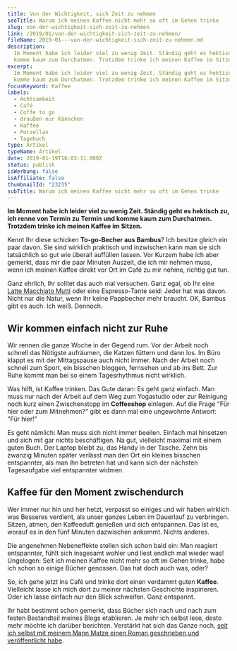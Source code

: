 ```yaml
---
title: Von der Wichtigkeit, sich Zeit zu nehmen
seoTitle: Warum ich meinen Kaffee nicht mehr so oft im Gehen trinke
slug: von-der-wichtigkeit-sich-zeit-zu-nehmen
link: /2019/01/von-der-wichtigkeit-sich-zeit-zu-nehmen/
fileName: 2019-01---von-der-wichtigkeit-sich-zeit-zu-nehmen.md
description:
  Im Moment habe ich leider viel zu wenig Zeit. Ständig geht es hektisch zu und
  komme kaum zum Durchatmen. Trotzdem trinke ich meinen Kaffee im Sitzen.
excerpt:
  Im Moment habe ich leider viel zu wenig Zeit. Ständig geht es hektisch zu und
  komme kaum zum Durchatmen. Trotzdem trinke ich meinen Kaffee im Sitzen.
focusKeyword: Kaffee
labels:
  - Achtsamkeit
  - Café
  - Coffe to go
  - draußen nur Kännchen
  - Kaffee
  - Porzellan
  - Tagebuch
type: Artikel
typeName: Artikel
date: 2019-01-19T16:03:11.000Z
status: publish
isWerbung: false
isAffiliate: false
thumbnailId: "23235"
subTitle: Warum ich meinen Kaffee nicht mehr so oft im Gehen trinke
---
```


<strong>Im Moment habe ich leider viel zu wenig Zeit. Ständig geht es hektisch
zu, ich renne von Termin zu Termin und komme kaum zum Durchatmen. Trotzdem
trinke ich meinen Kaffee im Sitzen.</strong>

Kennt Ihr diese schicken <strong>To-go-Becher aus Bambus</strong>? Ich besitze
gleich ein paar davon. Sie sind wirklich praktisch und inzwischen kann man sie
sich tatsächlich so gut wie überall auffüllen lassen. Vor Kurzem habe ich aber
gemerkt, dass mir die paar Minuten Auszeit, die ich mir nehmen muss, wenn ich
meinen Kaffee direkt vor Ort im Café zu mir nehme, richtig gut tun.

Ganz ehrlich, Ihr solltet das auch mal versuchen. Ganz egal, ob Ihr eine 
<a href="http://cardamonchai.com/2017/02/latte-macchiato-muttis/">Latte
Macchiato Mutti</a> oder eine Espresso-Tante seid: Jeder hat was davon. Nicht
nur die Natur, wenn Ihr keine Pappbecher mehr braucht. OK, Bambus gibt es auch.
Ich weiß. Dennoch.

## Wir kommen einfach nicht zur Ruhe

Wir rennen die ganze Woche in der Gegend rum. Vor der Arbeit noch schnell das
Nötigste aufräumen, die Katzen füttern und dann los. Im Büro klappt es mit der
Mittagspause auch nicht immer. Nach der Arbeit noch schnell zum Sport, ein
bisschen bloggen, fernsehen und ab ins Bett. Zur Ruhe kommt man bei so einem
Tagesrhythmus nicht wirklich.

Was hilft, ist Kaffee trinken. Das Gute daran: Es geht ganz einfach. Man muss
nur nach der Arbeit auf dem Weg zum Yogastudio oder zur Reinigung noch kurz
einen Zwischenstopp im <strong>Coffeeshop</strong> einlegen. Auf die Frage "Für
hier oder zum Mitnehmen?" gibt es dann mal eine ungewohnte Antwort: "Für hier!"

Es geht nämlich: Man muss sich nicht immer beeilen. Einfach mal hinsetzen und
sich mit gar nichts beschäftigen. Na gut, vielleicht maximal mit einem guten
Buch. Der Laptop bleibt zu, das Handy in der Tasche. Zehn bis zwanzig Minuten
später verlässt man den Ort ein kleines bisschen entspannter, als man ihn
betreten hat und kann sich der nächsten Tagesaufgabe viel entspannter widmen.

## Kaffee für den Moment zwischendurch

Wer immer nur hin und her hetzt, verpasst so einiges und wir haben wirklich was
Besseres verdient, als unser ganzes Leben im Dauerlauf zu verbringen. Sitzen,
atmen, den Kaffeeduft genießen und sich entspannen. Das ist es, worauf es in den
fünf Minuten dazwischen ankommt. Nichts anderes.

Die angenehmen Nebeneffekte stellen sich schon bald ein: Man reagiert
entspannter, fühlt sich insgesamt wohler und liest endlich mal wieder was!
Ungelogen: Seit ich meinen Kaffee nicht mehr so oft im Gehen trinke, habe ich
schon so einige Bücher genossen. Das hat doch auch was, oder?

So, ich gehe jetzt ins Café und trinke dort einen verdammt guten
<strong>Kaffee</strong>. Vielleicht lasse ich mich dort zu meiner nächsten
Geschichte inspirieren. Oder ich lasse einfach nur den Blick schweifen. Ganz
entspannt.

Ihr habt bestimmt schon gemerkt, dass Bücher sich nach und nach zum festen
Bestandteil meines Blogs etablieren. Je mehr ich selbst lese, desto mehr möchte
ich darüber berichten. Verstärkt hat sich das Ganze noch,
<a href="https://amreis.de/hermetiker/" target="_blank" rel="noopener">seit ich
selbst mit meinem Mann Matze einen Roman geschrieben und veröffentlicht
habe</a>.
